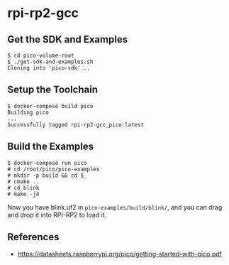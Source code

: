 # rpi-rp2-gcc

## Get the SDK and Examples

```shell-session
$ cd pico-volume-root
$ ./get-sdk-and-examples.sh
Cloning into 'pico-sdk'...
```

## Setup the Toolchain

```shell-session
$ docker-compose build pico
Building pico
...
Successfully tagged rpi-rp2-gcc_pico:latest
```

## Build the Examples

```shell-session
$ docker-compose run pico
# cd /root/pico/pico-examples
# mkdir -p build && cd $_
# cmake ..
# cd blink
# make -j4
```

Now you have blink.uf2 in `pico-examples/build/blink/`, and you can drag and drop it into RPI-RP2 to load it.

## References

- https://datasheets.raspberrypi.org/pico/getting-started-with-pico.pdf
